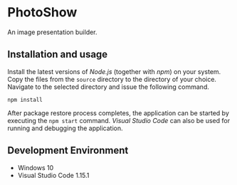 # PhotoShow

An image presentation builder.

## Installation and usage

Install the latest versions of _Node.js_ (together with _npm_) on your system. Copy the files from the `source` directory to the directory of your choice. Navigate to the selected directory and issue the following command.

    npm install

After package restore process completes, the application can be started by executing the `npm start` command. _Visual Studio Code_ can also be used for running and debugging the application.

## Development Environment

  * Windows 10
  * Visual Studio Code 1.15.1
